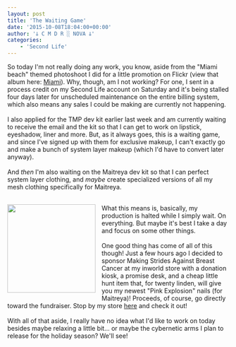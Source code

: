 ```yaml
---
layout: post
title: 'The Waiting Game'
date: '2015-10-08T18:04:00+00:00'
author: '𐕣 C M D R ░ NOVA 𐕣'
categories:
    - 'Second Life'
---
```


So today I'm not really doing any work, you know, aside from the "Miami beach" themed photoshoot I did for a little promotion on Flickr (view that album here: <a href="https://www.flickr.com/photos/revosa/albums/72157659589788652" target="_blank" rel="noopener">Miami</a>). Why, though, am I not working? For one, I sent in a process credit on my Second Life account on Saturday and it's being stalled four days later for unscheduled maintenance on the entire billing system, which also means any sales I could be making are currently not happening.<br />
<br />
I also applied for the TMP dev kit earlier last week and am currently waiting to receive the email and the kit so that I can get to work on lipstick, eyeshadow, liner and more. But, as it always goes, this is a waiting game, and since I've signed up with them for exclusive makeup, I can't exactly go and make a bunch of system layer makeup (which I'd have to convert later anyway).<br />
<br />
And <i>then</i> I'm also waiting on the Maitreya dev kit so that I can perfect system layer clothing, and <i>maybe</i> create specialized versions of all my mesh clothing specifically for Maitreya.<br />
<br />
<div style="clear: both; text-align: center;">
<a href="http://4.bp.blogspot.com/-UnyEFHqUI-U/VhawBRi_MiI/AAAAAAAAAX8/gBSRAlLDqvo/s1600/MakingStridesBreastCancer.png" style="clear: left; float: left; margin-bottom: 1em; margin-right: 1em;"><img border="0" height="200" src="http://4.bp.blogspot.com/-UnyEFHqUI-U/VhawBRi_MiI/AAAAAAAAAX8/gBSRAlLDqvo/s200/MakingStridesBreastCancer.png" width="200" /></a></div>
What this means is, basically, my production is halted while I simply wait. On everything. But maybe it's best I take a day and focus on some other things.<br />
<br />
One good thing has come of all of this though! Just a few hours ago I decided to sponsor Making Strides Against Breast Cancer at my inworld store with a donation kiosk, a promise desk, and a cheap little hunt item that, for twenty linden, will give you my newest "Pink Explosion" nails (for Maitreya)! Proceeds, of course, go directly toward the fundraiser. Stop by my store <a href="http://maps.secondlife.com/secondlife/Pisces/178/239/27" target="_blank" rel="noopener">here</a> and check it out!<br />
<br />
With all of that aside, I really have no idea what I'd like to work on today besides maybe relaxing a little bit... or maybe the cybernetic arms I plan to release for the holiday season? We'll see!
